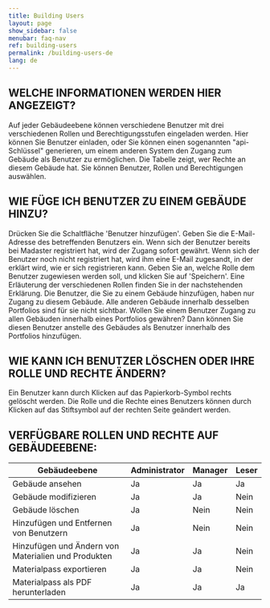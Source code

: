 ```yaml
---
title: Building Users
layout: page
show_sidebar: false
menubar: faq-nav
ref: building-users
permalink: /building-users-de
lang: de
---
```


## WELCHE INFORMATIONEN WERDEN HIER ANGEZEIGT?
Auf jeder Gebäudeebene können verschiedene Benutzer mit drei verschiedenen Rollen und Berechtigungsstufen eingeladen werden. Hier können Sie Benutzer einladen, oder Sie können einen sogenannten "api-Schlüssel" generieren, um einem anderen System den Zugang zum Gebäude als Benutzer zu ermöglichen. Die Tabelle zeigt, wer Rechte an diesem Gebäude hat. Sie können Benutzer, Rollen und Berechtigungen auswählen.

## WIE FÜGE ICH BENUTZER ZU EINEM GEBÄUDE HINZU?
Drücken Sie die Schaltfläche 'Benutzer hinzufügen'.
Geben Sie die E-Mail-Adresse des betreffenden Benutzers ein. Wenn sich der Benutzer bereits bei Madaster registriert hat, wird der Zugang sofort gewährt. Wenn sich der Benutzer noch nicht registriert hat, wird ihm eine E-Mail zugesandt, in der erklärt wird, wie er sich registrieren kann. Geben Sie an, welche Rolle dem Benutzer zugewiesen werden soll, und klicken Sie auf 'Speichern'. Eine Erläuterung der verschiedenen Rollen finden Sie in der nachstehenden Erklärung.
Die Benutzer, die Sie zu einem Gebäude hinzufügen, haben nur Zugang zu diesem Gebäude. Alle anderen Gebäude innerhalb desselben Portfolios sind für sie nicht sichtbar. Wollen Sie einem Benutzer Zugang zu allen Gebäuden innerhalb eines Portfolios gewähren? Dann können Sie diesen Benutzer anstelle des Gebäudes als Benutzer innerhalb des Portfolios hinzufügen.

## WIE KANN ICH BENUTZER LÖSCHEN ODER IHRE ROLLE UND RECHTE ÄNDERN?
Ein Benutzer kann durch Klicken auf das Papierkorb-Symbol rechts gelöscht werden. Die Rolle und die Rechte eines Benutzers können durch Klicken auf das Stiftsymbol auf der rechten Seite geändert werden.

## VERFÜGBARE ROLLEN UND RECHTE AUF GEBÄUDEEBENE:

|Gebäudeebene                                        | Administrator | Manager | Leser |
|----------------------------------------------------|---------------|---------|-------|
|Gebäude ansehen                                     | Ja            | Ja      | Ja    |
|Gebäude modifizieren                                | Ja            | Ja      | Nein  | 
|Gebäude löschen                                     | Ja            | Nein    | Nein  | 
|Hinzufügen und Entfernen von Benutzern              | Ja            | Nein    | Nein  |
|Hinzufügen und Ändern von Materialien und Produkten | Ja            | Ja      | Nein  |
|Materialpass exportieren                            | Ja            | Ja      | Nein  | 
|Materialpass als PDF herunterladen                  | Ja            | Ja      | Ja    |
